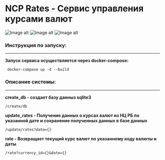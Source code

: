# NCP Rates - Сервис управления курсами валют

![Image alt](https://img.shields.io/badge/python-%203.10-blue)
![Image alt](https://img.shields.io/badge/current%20version-1.0.0-green)
![Image alt](https://img.shields.io/badge/Developer-WeRn-red)

### Инструкция по запуску:
****

**Запуск сервиса осуществляется через docker-compose:**
```
 docker-compose up -d --build
```

### Описание системы:
****
**create_db - создает базу данныз sqlite3**
```
/create/db
```
**update_rates - Получение данных о курсах валют из НЦ РБ по указанной дате и сохранение полученных данных в базе данных**
```
/update/rates?date={}
```
**rate - Возвращает текущий курс валют по указанному коду валюты и даты**
```
/rate?currency_id={}&date={}
```
